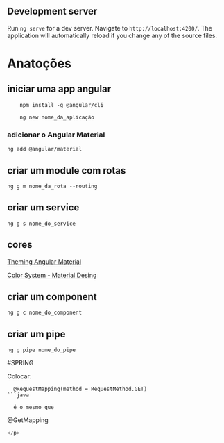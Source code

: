 ## Development server

Run `ng serve` for a dev server. Navigate to `http://localhost:4200/`. The application will automatically reload if you change any of the source files.

# Anatoções

## iniciar uma app angular
```
    npm install -g @angular/cli
```

```
    ng new nome_da_aplicação
```

### adicionar o Angular Material

```
ng add @angular/material
```


## criar um module com rotas

```
ng g m nome_da_rota --routing
```

## criar um service


```
ng g s nome_do_service
```

## cores

[Theming Angular Material](https://material.angular.io/guide/theming)

[Color System - Material Desing](https://material.io/design/color/the-color-system.html#tools-for-picking-colors)

## criar um component
```
ng g c nome_do_component
```

## criar um pipe

```
ng g pipe nome_do_pipe
```

#SPRING 

<p>
  Colocar:

```
  @RequestMapping(method = RequestMethod.GET)
```java

  é o mesmo que 

```
  @GetMapping
```java
</p>
